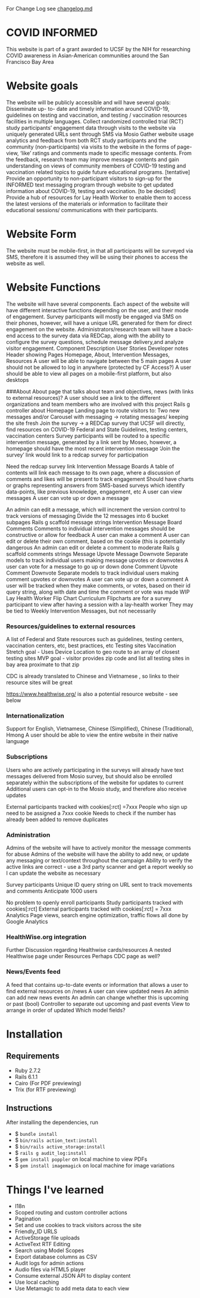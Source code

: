 For Change Log see [changelog.md](changelog.md)

# COVID INFORMED

This website is part of a grant awarded to UCSF by the NIH for researching COVID awareness in Asian-American communities around the San Francisco Bay Area

# Website goals
The website will be publicly accessible and will have several goals:
Disseminate up- to- date and timely information around COVID-19,  guidelines on testing and vaccination, and testing / vaccination resources facilities in multiple languages.
Collect randomized controlled trial (RCT) study participants’ engagement data through visits to the website via uniquely generated URLs sent through SMS via Mosio
Gather website usage analytics and feedback  from both RCT study participants and the community (non-participants) via visits to the website in the forms of page-view, ‘like’ ratings and comments made to specific message contents.   From the feedback, research team may improve message contents and gain understanding on views of community members of COVID-19 testing and vaccination related topics to guide future educational programs.
[tentative] Provide an opportunity to non-participant visitors to sign-up for the INFORMED text messaging program through website to get updated information about COVID-19, testing and vaccination.
[to be decided] Provide a hub of resources for Lay Health Worker to enable them to access the latest versions of the materials or information to facilitate their educational sessions/ communications with their participants.

# Website Form
The website must be mobile-first, in that all participants will be surveyed via SMS, therefore it is assumed they will be using their phones to access the website as well.

# Website Functions
The website will have several components.  Each aspect of the website will have different interactive functions depending on the user, and their mode of engagement.  Survey participants will mostly be engaged via SMS on their phones, however, will have a unique URL generated for them for direct engagement on the website.  Administrators/research team will have a back-end access to the survey data via REDCap, along with the ability to configure the survey questions, schedule message delivery,and  analyze visitor engagement.
Component
Description
User Stories
Developer notes
Header showing Pages
Homepage, About, Intervention Messages, Resources
A user will be able to navigate between the 5 main pages
A user should not be allowed to log in anywhere (protected by CF Access?)
A user should be able to view all pages on a mobile-first platform, but also desktops


###About
About page that talks about team and objectives, news (with links to external resources)?
A user should see a link to the different organizations and team members who are involved with this project
Rails g controller about
Homepage
Landing page to route visitors to:
Two new messages and/or Carousel with messaging → rotating messages/ keeping the site fresh
Join the survey → a REDCap survey that UCSF will directly,
find resources on COVID-19 Federal and State Guidelines, testing centers, vaccination centers
Survey participants will be routed to a specific intervention message, generated by a link sent by Moseo, however, a homepage should have the most recent intervention message
‘Join the survey’ link would link to a redcap survey for participation


Need the redcap survey link
Intervention Message Boards
A table of contents will link each message to its own page, where a discussion of comments and likes will be present to track engagement
Should have charts or graphs representing answers from SMS-based surveys which identify data-points, like previous knowledge, engagement, etc
A user can view messages
A user can vote up or down a message

An admin can edit a message, which will increment the version control to track versions of messaging
Divide the 12 messages into 6 bucket subpages
Rails g scaffold message strings
Intervention Message Board Comments
Comments to individual intervention messages should be constructive or allow for feedback
A user can make a comment
A user can edit or delete their own comment, based on the cookie (this is potentially dangerous
An admin can edit or delete a comment to moderate
Rails g scaffold comments strings
Message Upvote
Message Downvote
Separate models to track individual users making message upvotes or downvotes
A user can vote for a message to go up or down
done
Comment Upvote
Comment Downvote
Separate models to track individual users making comment upvotes or downvotes
A user can vote up or down a comment
A user will be tracked when they make comments, or votes, based on their id query string, along with date and time the comment or vote was made
WIP
Lay Health Worker Flip Chart Curriculum
Flipcharts are for a survey participant to view after having a session with a lay-health worker
They may be tied to Weekly Intervention Messages, but not necessarily

### Resources/guidelines to external resources
A list of Federal and State resources such as guidelines, testing centers, vaccination centers, etc, best practices, etc
Testing sites
Vaccination
Stretch goal - Uses Device Location to geo route to an array of closest testing sites
MVP goal - visitor provides zip code and list all testing sites in bay area proximate to that zip

CDC is already translated to Chinese and Vietnamese , so links to their resource sites will be great

https://www.healthwise.org/ is also a potential resource website - see below


### Internationalization


Support for English, Vietnamese, Chinese (Simplified), Chinese (Traditional), Hmong
A user should be able to view the entire website in their native language


### Subscriptions
Users who are actively participating in the surveys will already have text messages delivered from Mosio survey, but should also be enrolled separately within the subscriptions of the website for updates to current
Additional users can opt-in to the Mosio study, and therefore also receive updates


External participants tracked with cookies[:rct] =7xxx
People who sign up need to be assigned a 7xxx cookie
Needs to check if the number has already been added to remove duplicates


### Administration
Admins of the website will have to actively monitor the message comments for abuse
Admins of the website will have the ability to add new, or update any messaging or text/context throughout the campaign
Ability to verify the active links are correct - use a 3rd party scanner and get a report weekly so I can update the website as necessary




Survey participants
Unique ID query string on URL sent to track movements and comments
Anticipate 1000 users


No problem to openly enroll participants
Study participants tracked with cookies[:rct]
External participants tracked with cookies[:rct] = 7xxx
Analytics
Page views, search engine optimization, traffic flows all done by Google Analytics

### HealthWise.org integration
Further Discussion regarding Healthwise cards/resources
A nested Healthwise page under Resources
Perhaps CDC page as well?

### News/Events feed
A feed that contains up-to-date events or information that allows a user to find external resources on /news
A user can view updated news
An admin can add new news events
An admin can change whether this is upcoming or past (bool)
Controller to separate out upcoming and past events
View to arrange in order of updated
Which model fields?


# Installation

## Requirements

* Ruby 2.7.2
* Rails 6.1.1
* Cairo (For PDF previewing)
* Trix (for RTF previewing)

## Instructions

After installing the dependencies, run

* $ `bundle install`
* $ `bin/rails action_text:install`
* $ `bin/rails active_storage:install`
* $ `rails g audit_log:install`
* $ `gem install poppler` on local machine to view PDFs
* $ `gem install imagemagick` on local machine for image variations

# Things I've learned

* I18n
* Scoped routing and custom controller actions
* Pagination
* Set and use cookies to track visitors across the site
* Friendly_ID URLS
* ActiveStorage file uploads
* ActiveText RTF Editing
* Search using Model Scopes
* Export database columns as CSV
* Audit logs for admin actions
* Audio files via HTML5 player
* Consume external JSON API to display content
* Use local caching
* Use Metamagic to add meta data to each view

